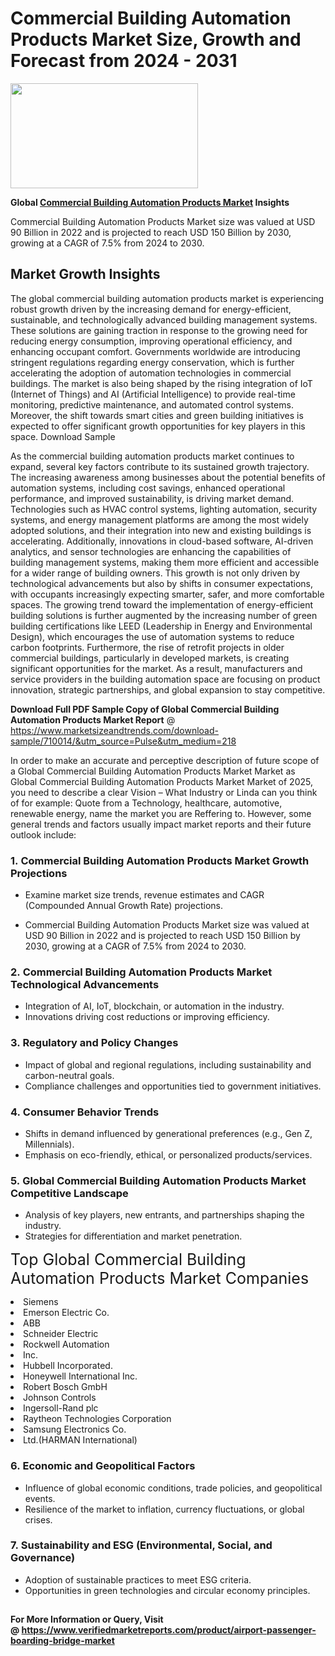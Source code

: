 <H1>Commercial Building Automation Products Market Size, Growth and Forecast from 2024 - 2031</H1><img class="aligncenter size-medium wp-image-584254" src="https://thirdeyenews.in/wp-content/uploads/2024/09/Global-Market-Research-300x168.jpeg" alt="" width="300" height="168" /><p><strong>Global&nbsp;<a href="https://www.marketsizeandtrends.com/download-sample/710014/&amp;utm_source=Pulse&amp;utm_medium=218">Commercial Building Automation Products Market</a> Insights</strong></p><p>Commercial Building Automation Products Market size was valued at USD 90 Billion in 2022 and is projected to reach USD 150 Billion by 2030, growing at a CAGR of 7.5% from 2024 to 2030.</p><p><h2>Market Growth Insights</h2> <p>The global commercial building automation products market is experiencing robust growth driven by the increasing demand for energy-efficient, sustainable, and technologically advanced building management systems. These solutions are gaining traction in response to the growing need for reducing energy consumption, improving operational efficiency, and enhancing occupant comfort. Governments worldwide are introducing stringent regulations regarding energy conservation, which is further accelerating the adoption of automation technologies in commercial buildings. The market is also being shaped by the rising integration of IoT (Internet of Things) and AI (Artificial Intelligence) to provide real-time monitoring, predictive maintenance, and automated control systems. Moreover, the shift towards smart cities and green building initiatives is expected to offer significant growth opportunities for key players in this space. Download Sample</p> <p>As the commercial building automation products market continues to expand, several key factors contribute to its sustained growth trajectory. The increasing awareness among businesses about the potential benefits of automation systems, including cost savings, enhanced operational performance, and improved sustainability, is driving market demand. Technologies such as HVAC control systems, lighting automation, security systems, and energy management platforms are among the most widely adopted solutions, and their integration into new and existing buildings is accelerating. Additionally, innovations in cloud-based software, AI-driven analytics, and sensor technologies are enhancing the capabilities of building management systems, making them more efficient and accessible for a wider range of building owners. This growth is not only driven by technological advancements but also by shifts in consumer expectations, with occupants increasingly expecting smarter, safer, and more comfortable spaces. The growing trend toward the implementation of energy-efficient building solutions is further augmented by the increasing number of green building certifications like LEED (Leadership in Energy and Environmental Design), which encourages the use of automation systems to reduce carbon footprints. Furthermore, the rise of retrofit projects in older commercial buildings, particularly in developed markets, is creating significant opportunities for the market. As a result, manufacturers and service providers in the building automation space are focusing on product innovation, strategic partnerships, and global expansion to stay competitive. </p><p><span class=""><strong>Download Full PDF Sample Copy of Global Commercial Building Automation Products Market Report</strong> @ <a href="https://www.marketsizeandtrends.com/download-sample/710014/&amp;utm_source=Pulse&amp;utm_medium=218" target="_blank">https://www.marketsizeandtrends.com/download-sample/710014/&amp;utm_source=Pulse&amp;utm_medium=218</a></span></p><p>In order to make an accurate and perceptive description of future scope of a Global&nbsp;Commercial Building Automation Products Market Market as Global&nbsp;Commercial Building Automation Products Market Market of 2025, you need to describe a clear Vision &ndash; What Industry or Linda can you think of for example: Quote from a Technology, healthcare, automotive, renewable energy, name the market you are Reffering to. However, some general trends and factors usually impact market reports and their future outlook include:</p><h3>1.&nbsp;<strong>Commercial Building Automation Products Market Growth Projections</strong></h3><ul><li>Examine market size trends, revenue estimates and CAGR (Compounded Annual Growth Rate) projections.</li><li><p>Commercial Building Automation Products Market size was valued at USD 90 Billion in 2022 and is projected to reach USD 150 Billion by 2030, growing at a CAGR of 7.5% from 2024 to 2030.</p></li></ul><h3>2.&nbsp;<strong>Commercial Building Automation Products Market Technological Advancements</strong></h3><ul><li>Integration of AI, IoT, blockchain, or automation in the industry.</li><li>Innovations driving cost reductions or improving efficiency.</li></ul><h3>3.&nbsp;<strong>Regulatory and Policy Changes</strong></h3><ul><li>Impact of global and regional regulations, including sustainability and carbon-neutral goals.</li><li>Compliance challenges and opportunities tied to government initiatives.</li></ul><h3>4.&nbsp;<strong>Consumer Behavior Trends</strong></h3><ul><li>Shifts in demand influenced by generational preferences (e.g., Gen Z, Millennials).</li><li>Emphasis on eco-friendly, ethical, or personalized products/services.</li></ul><h3>5.&nbsp;<strong>Global Commercial Building Automation Products Market Competitive Landscape</strong></h3><ul><li>Analysis of key players, new entrants, and partnerships shaping the industry.</li><li>Strategies for differentiation and market penetration.</li></ul><p data-pm-slice="1 1 []"><span style="color: inherit; font-family: inherit; font-size: 25px;">Top Global Commercial Building Automation Products Market Companies</span></p><div class="" data-test-id=""><p><li>Siemens</li><li> Emerson Electric Co.</li><li> ABB</li><li> Schneider Electric</li><li> Rockwell Automation</li><li> Inc.</li><li> Hubbell Incorporated.</li><li> Honeywell International Inc.</li><li> Robert Bosch GmbH</li><li> Johnson Controls</li><li> Ingersoll-Rand plc</li><li> Raytheon Technologies Corporation</li><li> Samsung Electronics Co.</li><li> Ltd.(HARMAN International)</li></p></div><h3>6.&nbsp;<strong>Economic and Geopolitical Factors</strong></h3><ul><li>Influence of global economic conditions, trade policies, and geopolitical events.</li><li>Resilience of the market to inflation, currency fluctuations, or global crises.</li></ul><h3>7.&nbsp;<strong>Sustainability and ESG (Environmental, Social, and Governance)</strong></h3><ul><li>Adoption of sustainable practices to meet ESG criteria.</li><li>Opportunities in green technologies and circular economy principles.</li></ul><h2><strong style="font-size: 14px;">For More Information or Query, Visit @&nbsp;</strong><a style="background-color: #ffffff; font-size: 14px;" href="https://www.marketsizeandtrends.com/report/commercial-building-automation-products-market/" target="_blank">https://www.verifiedmarketreports.com/product/airport-passenger-boarding-bridge-market</a></h2>
